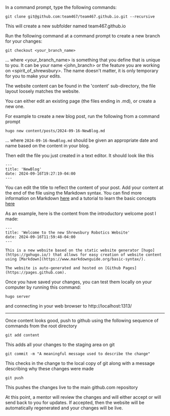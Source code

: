 In a command prompt, type the following commands:
```
git clone git@github.com:team467/team467.github.io.git --recursive
```

This will create a new subfolder named team467.github.io

Run the following command at a command prompt to create a new branch for your changes:
```
git checkout <your_branch_name>
```
... where <your_branch_name> is something that you define that is unique to you.  It can be your name <john_branch> or the feature you are working on <spirit_of_shrewsbury>.  The name doesn't matter, it is only temporary for you to make your edits. 

The website content can be found in the 'content' sub-directory, the file layout loosely matches the website. 

You can either edit an existing page (the files ending in .md), or create a new one.  

For example to create a new blog post, run the following from a command prompt
```
hugo new content/posts/2024-09-16-NewBlog.md
```
... where `2024-09-16-NewBlog.md` should be given an appropriate date and name based on the content in your blog. 

Then edit the file you just created in a text editor. It should look like this
```
---
title: 'NewBlog'
date: 2024-09-16T19:27:19-04:00
---
```

You can edit the title to reflect the content of your post.  Add your content at the end of the file using the Markdown syntax.  You can find more information on Markdown [here](https://www.markdownguide.org/basic-syntax/) and a tutorial to learn the basic concepts [here](https://www.markdowntutorial.com)

As an example, here is the content from the introductory welcome post I made:
```
---
title: 'Welcome to the new Shrewsbury Robotics Website'
date: 2024-09-16T11:59:48-04:00
---

This is a new website based on the static website generator [hugo](https://gohugo.io/) that allows for easy creation of website content using [Markdown](https://www.markdownguide.org/basic-syntax/).

The website is auto-generated and hosted on [Github Pages](https://pages.github.com). 
```

Once you have saved your changes, you can test them locally on your computer by running this command:
```
hugo server
```

and connecting in your web browser to http://localhost:1313/

---
Once content looks good, push to github using the following sequence of commands from the root directory
```
git add content
```
This adds all your changes to the staging area on git

```
git commit -m "A meaningful message used to describe the change"
```
This checks in the change to the local copy of git along with a message describing why these changes were made

```
git push
```
This pushes the changes live to the main github.com repository

At this point, a mentor will review the changes and will either accept or will send back to you for updates.  If accepted, then the website will be automatically regenerated and your changes will be live. 